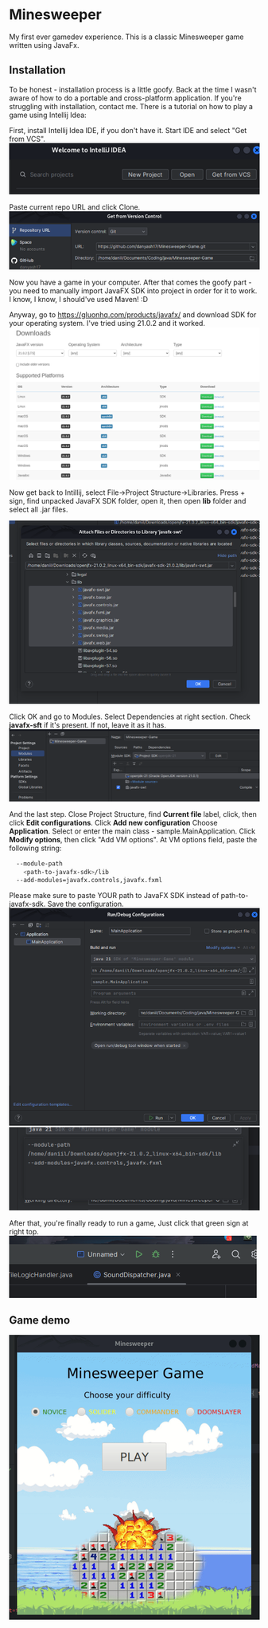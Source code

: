 
# Minesweeper

My first ever gamedev experience. This is a classic Minesweeper game written using JavaFx.

## Installation
    
To be honest - installation process is a little goofy. Back at the time I wasn't aware of how to do a portable and cross-platform application. If you're struggling with installation, contact me. There is a tutorial on how to play a game using Intellij Idea:

First, install Intellij Idea IDE, if you don't have it. Start IDE and select "Get from VCS".
![1](demo/1.png)

Paste current repo URL and click Clone.
![2](demo/2.png)

Now you have a game in your computer. After that comes the goofy part - you need to manually import JavaFX SDK into project in order for it to work. I know, I know, I should've used Maven! :D

Anyway, go to https://gluonhq.com/products/javafx/ and download SDK for your operating system. I've tried using 21.0.2 and it worked.
![3](demo/3.png)

Now get back to Intillij, select File->Project Structure->Libraries. Press + sign, find unpacked JavaFX SDK folder, open it, then open **lib** folder and select all .jar files.

![4](demo/4.png)

Click OK and go to Modules. Select Dependencies at right section. Check **javafx-sft** if it's present. If not, leave it as it has.
![5](demo/5.png)

And the last step. Close Project Structure, find **Current file** label, click, then click **Edit configurations**. Click **Add new configuration** Choose **Application**. Select or enter the main class - sample.MainApplication. Click **Modify options**, then click "Add VM options". At VM options field, paste the following string:

```bash
  --module-path
    <path-to-javafx-sdk>/lib
  --add-modules=javafx.controls,javafx.fxml
```

Please make sure to paste YOUR path to JavaFX SDK instead of path-to-javafx-sdk. Save the configuration.
![6](demo/6.png)
![8](demo/8.png)

After that, you're finally ready to run a game, Just click that green sign at right top.
![7](demo/7.png)

## Game demo

![gameplay](demo/Gameplay.gif)

